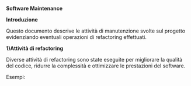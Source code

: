**Software Maintenance**

**Introduzione**

Questo documento descrive le attività di manutenzione svolte sul progetto evidenziando eventuali operazioni di refactoring effettuati.

**1)Attività di refactoring**

Diverse attività di refactoring sono state eseguite per migliorare la qualità del codice, ridurre la complessità e ottimizzare le prestazioni del software.

Esempi:

